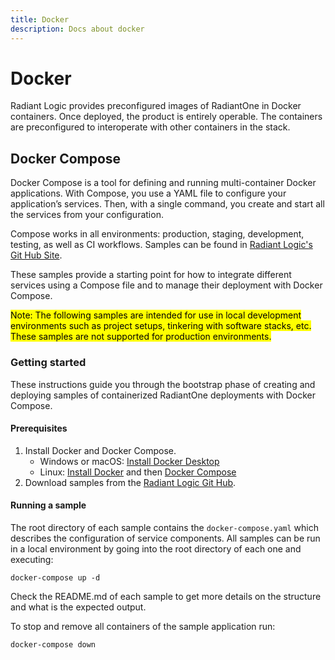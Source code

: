 ```yaml
---
title: Docker
description: Docs about docker
---
```


# Docker
Radiant Logic provides preconfigured images of RadiantOne in Docker containers. Once deployed, the product is entirely operable. The containers are preconfigured to interoperate with other containers in the stack. 

## Docker Compose
Docker Compose is a tool for defining and running multi-container Docker applications. With Compose, you use a YAML file to configure your application’s services. Then, with a single command, you create and start all the services from your configuration.

Compose works in all environments: production, staging, development, testing, as well as CI workflows. Samples can be found in [Radiant Logic's Git Hub Site](https://github.com/radiantlogic-devops/docker-compose).

These samples provide a starting point for how to integrate different services using a Compose file and to manage their deployment with Docker Compose.

<mark>Note: The following samples are intended for use in local development environments such as project setups, tinkering with software stacks, etc. These samples are not supported for production environments.</mark>

### Getting started
These instructions guide you through the bootstrap phase of creating and deploying samples of containerized RadiantOne deployments with Docker Compose.

#### Prerequisites
1. Install Docker and Docker Compose.
   * Windows or macOS: [Install Docker Desktop](https://www.docker.com/get-started)
   * Linux: [Install Docker](https://www.docker.com/get-started) and then [Docker Compose](https://github.com/docker/compose)
2. Download samples from the [Radiant Logic Git Hub](https://github.com/radiantlogic-devops).

#### Running a sample
The root directory of each sample contains the `docker-compose.yaml` which describes the configuration of service components. All samples can be run in a local environment by going into the root directory of each one and executing:

```
docker-compose up -d
```

Check the README.md of each sample to get more details on the structure and what is the expected output. 

To stop and remove all containers of the sample application run:

```
docker-compose down
```

